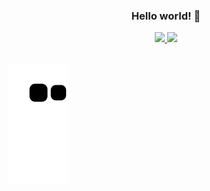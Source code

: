 ### <p align="center">Hello world! 👋</p>

<div align="center">
  <a href="https://github.com/Wender13">
  <img height="180em" src="https://github-readme-stats.vercel.app/api?username=Wender13&show_icons=true&theme=aura&include_all_commits=true&count_private=true"/>
  <img height="180em" src="https://github-readme-stats.vercel.app/api/top-langs/?username=Wender13&layout=compact&langs_count=7&theme=aura"/>
</div>
  
##

  ![Snake animation](https://github.com/Wender13/wender13/blob/output/github-contribution-grid-snake.svg)
  
